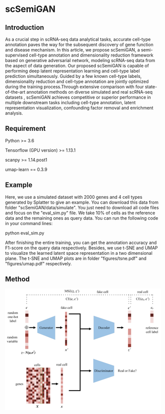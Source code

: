 # scSemiGAN
Introduction
-----
As a crucial step in scRNA-seq data analytical tasks, accurate cell-type annotation paves the way for the subsequent discovery of gene function and disease mechanism. In this article, we propose scSemiGAN, a semi-supervised cell-type annotation and dimensionality reduction framework based on generative adversarial network, modeling scRNA-seq data from the aspect of data generation. Our proposed scSemiGAN is capable of performing deep latent representation learning and cell-type label prediction simultaneously. Guided by a few known cell-type labels, dimensionality reduction and cell-type annotation are jointly optimized during the training process.Through extensive comparison with four state-of-the-art annotation methods on diverse simulated and real scRNA-seq datasets , scSemiGAN achieves competitive or superior performance in multiple downstream tasks including cell-type annotation, latent representation visualization, confounding factor removal and enrichment analysis.

Requirement
-----
Python >= 3.6

Tensorflow (GPU version) >= 1.13.1

scanpy >= 1.14.post1

umap-learn == 0.3.9


Example
-----
Here, we use a simulated dataset with 2000 genes and 4 cell types generated by Splatter to give an example. You can download this data from folder "scSemiGAN/data/simulate". You just need to download all code files and focus on the "eval_sim.py" file. We take 10% of cells as the reference data and the remaining ones as query data. You can run the following code in your command lines:

python eval_sim.py

After finishing the entire training, you can get the annotation accuracy and F1-score on the query data respectively. Besides, we use t-SNE and UMAP to visualize the learned latent space representation in a two dimensional plane. The t-SNE and UMAP plots are in folder "figures/tsne.pdf" and "figures/umap.pdf" respectively. 

Method
-----
![model](https://github.com/rafa-nadal/scSemiGAN/blob/main/result/method_color1.png)

